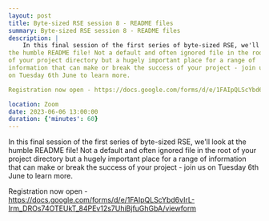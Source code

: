 ```yaml
---
layout: post
title: Byte-sized RSE session 8 - README files
summary: Byte-sized RSE session 8 - README files
description: |
    In this final session of the first series of byte-sized RSE, we'll look at
the humble README file! Not a default and often ignored file in the root
of your project directory but a hugely important place for a range of
information that can make or break the success of your project - join us
on Tuesday 6th June to learn more.  

Registration now open - https://docs.google.com/forms/d/e/1FAIpQLScYbd6vIrL-Irm_DROs74OTEUkT_84PEv12s7UhiBjfuGhGbA/viewform

location: Zoom
date: 2023-06-06 13:00:00
duration: {'minutes': 60}
---
```


In this final session of the first series of byte-sized RSE, we'll look at
the humble README file! Not a default and often ignored file in the root
of your project directory but a hugely important place for a range of
information that can make or break the success of your project - join us
on Tuesday 6th June to learn more.  

Registration now open - https://docs.google.com/forms/d/e/1FAIpQLScYbd6vIrL-Irm_DROs74OTEUkT_84PEv12s7UhiBjfuGhGbA/viewform
 